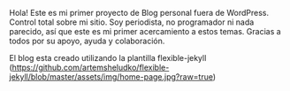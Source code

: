 Hola!
Este es mi primer proyecto de Blog personal fuera de WordPress. Control total sobre mi sitio. Soy periodista, no programador ni nada parecido, así que este es mi primer acercamiento a estos temas. Gracias a todos por su apoyo, ayuda y colaboración.

El blog esta creado utilizando la plantilla flexible-jekyll
(https://github.com/artemsheludko/flexible-jekyll/blob/master/assets/img/home-page.jpg?raw=true)



